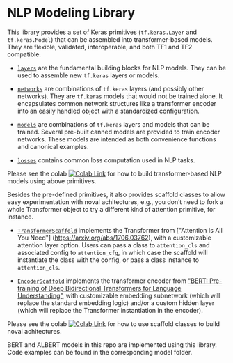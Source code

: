 # NLP Modeling Library

This library provides a set of Keras primitives (`tf.keras.Layer` and
`tf.keras.Model`) that can be assembled into transformer-based models.
They are flexible, validated, interoperable, and both TF1 and TF2 compatible.

* [`layers`](layers) are the fundamental building blocks for NLP models.
They can be used to assemble new `tf.keras` layers or models.

* [`networks`](networks) are combinations of `tf.keras` layers (and possibly
other networks). They are `tf.keras` models that would not be trained alone.
It encapsulates common network structures like a transformer encoder into an
easily handled object with a standardized configuration.

* [`models`](models) are combinations of `tf.keras` layers and models that can
be trained. Several pre-built canned models are provided to train encoder
networks. These models are intended as both convenience functions and canonical
examples.

* [`losses`](losses) contains common loss computation used in NLP tasks.

Please see the colab [![Colab Link](https://colab.research.google.com/assets/colab-badge.svg)](https://github.com/tensorflow/models/blob/master/official/colab/nlp/nlp_modeling_library_intro.ipynb)
for how to build transformer-based NLP models using above primitives.

Besides the pre-defined primitives, it also provides scaffold classes to allow
easy experimentation with noval achitectures, e.g., you don’t need to fork a
whole Transformer object to try a different kind of attention primitive,
for instance.

* [`TransformerScaffold`](layers/transformer_scaffold.py) implements the
Transformer from ["Attention Is All You Need"]
(https://arxiv.org/abs/1706.03762), with a customizable attention layer
option. Users can pass a class to `attention_cls` and associated config to
`attention_cfg`, in which case the scaffold will instantiate the class with
the config, or pass a class instance to `attention_cls`.

* [`EncoderScaffold`](networks/encoder_scaffold.py) implements the transformer
encoder from ["BERT: Pre-training of Deep Bidirectional Transformers for
Language Understanding"](https://arxiv.org/abs/1810.04805), with customizable
embedding subnetwork (which will replace the standard embedding logic) and/or a
custom hidden layer (which will replace the Transformer instantiation in the
encoder).

Please see the colab [![Colab Link](https://colab.research.google.com/assets/colab-badge.svg)](https://colab.research.google.com/github/tensorflow/models/blob/master/official/colab/nlp/customize_encoder.ipynb)
for how to use scaffold classes to build noval achitectures.

BERT and ALBERT models in this repo are implemented using this library.
Code examples can be found in the corresponding model folder.
